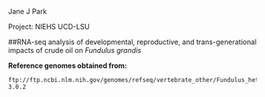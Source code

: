 Jane J Park

Project: NIEHS UCD-LSU

##RNA-seq analysis of developmental, reproductive, and trans-generational impacts of crude oil on *Fundulus grandis* 

**Reference genomes obtained from:** 

	ftp://ftp.ncbi.nlm.nih.gov/genomes/refseq/vertebrate_other/Fundulus_heteroclitus/latest_assembly_versions/GCF_000826765.1_Fundulus_heteroclitus-3.0.2
	


	